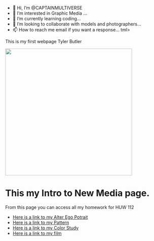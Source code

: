 - 👋 Hi, I’m @CAPTAINMULTIVERSE
- 👀 I’m interested in Graphic Media ...
- 🌱 I’m currently learning coding...
- 💞️ I’m looking to collaborate with models and photographers...
- 📫 How to reach me email if you want a response...
tml>
<html>
<p>This is my first webpage Tyler Butler</p>
<body>
<img src="virtual landscape.jpg"height="400">
<h1>This my Intro to New Media page.</h1>
<p>From this page you can access all my homework for HUW 112</p>
<ul>
<li><a href="wildseedportrait.html">Here is a link to my Alter Ego Potrait</a></li>
<li><a href="pattern.html">Here is a link to my Pattern</a></li>
<li><a href="logo.html">Here is a link to my Color Study</a></li>
<li><a href="film.html">Here is a link to my film</a></li>
</body>
</html
